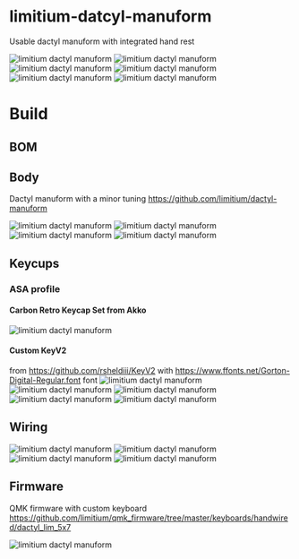 # limitium-datcyl-manuform
Usable dactyl manuform with integrated hand rest

![limitium dactyl manuform](https://raw.githubusercontent.com/limitium/limitium-datcyl-manuform/main/gallery/20220822.jpg)
![limitium dactyl manuform](https://raw.githubusercontent.com/limitium/limitium-datcyl-manuform/main/gallery/20220822_8.jpg)
![limitium dactyl manuform](https://raw.githubusercontent.com/limitium/limitium-datcyl-manuform/main/gallery/20220822_9.jpg)
![limitium dactyl manuform](https://raw.githubusercontent.com/limitium/limitium-datcyl-manuform/main/gallery/20220822_5.jpg)
![limitium dactyl manuform](https://raw.githubusercontent.com/limitium/limitium-datcyl-manuform/main/gallery/20220822_4.jpg)
![limitium dactyl manuform](https://raw.githubusercontent.com/limitium/limitium-datcyl-manuform/main/gallery/20220822_10.jpg)

# Build

## BOM

## Body
Dactyl manuform with a minor tuning https://github.com/limitium/dactyl-manuform

![limitium dactyl manuform](https://github.com/limitium/limitium-datcyl-manuform/raw/main/gallery/20211014.jpg)
![limitium dactyl manuform](https://github.com/limitium/limitium-datcyl-manuform/raw/main/gallery/20211106.jpg)
![limitium dactyl manuform](https://github.com/limitium/limitium-datcyl-manuform/raw/main/gallery/20211109.jpg)
![limitium dactyl manuform](https://github.com/limitium/limitium-datcyl-manuform/raw/main/gallery/20211111.jpg)

## Keycups

### ASA profile

#### Carbon Retro Keycap Set from Akko
![limitium dactyl manuform](https://github.com/limitium/limitium-datcyl-manuform/raw/main/gallery/20211008.jpg)

#### Custom KeyV2 
from https://github.com/rsheldiii/KeyV2
with https://www.ffonts.net/Gorton-Digital-Regular.font font
![limitium dactyl manuform](https://github.com/limitium/limitium-datcyl-manuform/raw/main/gallery/20220501.jpg)
![limitium dactyl manuform](https://github.com/limitium/limitium-datcyl-manuform/raw/main/gallery/20220519_2.jpg)
![limitium dactyl manuform](https://github.com/limitium/limitium-datcyl-manuform/raw/main/gallery/20220123.jpg)
![limitium dactyl manuform](https://github.com/limitium/limitium-datcyl-manuform/raw/main/gallery/20220428_2.jpg)
![limitium dactyl manuform](https://github.com/limitium/limitium-datcyl-manuform/raw/main/gallery/20220519_2.jpg)



## Wiring
![limitium dactyl manuform](https://github.com/limitium/limitium-datcyl-manuform/raw/main/gallery/20211203_3.jpg)
![limitium dactyl manuform](https://github.com/limitium/limitium-datcyl-manuform/raw/main/gallery/20220517_2.jpg)
![limitium dactyl manuform](https://github.com/limitium/limitium-datcyl-manuform/raw/main/gallery/20220507.jpg)
![limitium dactyl manuform](https://github.com/limitium/limitium-datcyl-manuform/raw/main/gallery/20220518.jpg)

## Firmware
QMK firmware with custom keyboard https://github.com/limitium/qmk_firmware/tree/master/keyboards/handwired/dactyl_lim_5x7

![limitium dactyl manuform](https://github.com/limitium/limitium-datcyl-manuform/raw/main/gallery/20220519.jpg)





